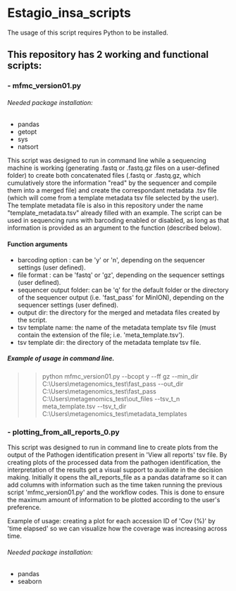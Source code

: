 # Estagio_insa_scripts
The usage of this script requires Python to be installed.

## This repository has 2 working and functional scripts:
### - mfmc_version01.py
###### Needed package installation:
- pandas
- getopt
- sys
- natsort

This script was designed to run in command line while a sequencing machine is working (generating .fastq or .fastq.gz files on a user-defined folder) to create both concatenated files (.fastq or .fastq.gz, which cumulatively store the information "read" by the sequencer and compile them into a merged file) and create the correspondant metadata .tsv file (which will come from a template metadata tsv file selected by the user). The template metadata file is also in this repository under the name "template_metadata.tsv" already filled with an example.
The script can be used in sequencing runs with barcoding enabled or disabled, as long as that information is provided as an argument to the function (described below).

#### Function arguments
- barcoding option : can be 'y' or 'n', depending on the sequencer settings (user defined).
- file format : can be 'fastq' or 'gz', depending on the sequencer settings (user defined).
- sequencer output folder: can be 'q' for the default folder or the directory of the sequencer output (i.e. 'fast_pass' for MinION), depending on the sequencer settings (user defined).
- output dir: the directory for the merged and metadata files created by the script.
- tsv template name: the name of the metadata template tsv file (must contain the extension of the file; i.e. 'meta_template.tsv').
- tsv template dir: the directory of the metadata template tsv file.
##### Example of usage in command line.
>> python mfmc_version01.py --bcopt y --ff gz --min_dir C:\Users\metagenomics_test\fast_pass --out_dir C:\Users\metagenomics_test\fast_pass C:\Users\metagenomics_test\out_files --tsv_t_n meta_template.tsv --tsv_t_dir C:\Users\metagenomics_test\metadata_templates











### - plotting_from_all_reports_0.py
This script was designed to run in command line to create plots from the output of the Pathogen identification present in 'View all reports' tsv file. By creating plots of the processed data from the pathogen identification, the interpretation of the results get a visual support to auxiliate in the decision making.
Initially it opens the all_reports_file as a pandas dataframe so it can add columns with information such as the time taken running the previous script 'mfmc_version01.py' and the workflow codes. This is done to ensure the maximum amount of information to be plotted according to the user's preference.

Example of usage: creating a plot for each accession ID of 'Cov (%)' by 'time elapsed' so we can visualize how the coverage was increasing across time.

###### Needed package installation:
- pandas
- seaborn
